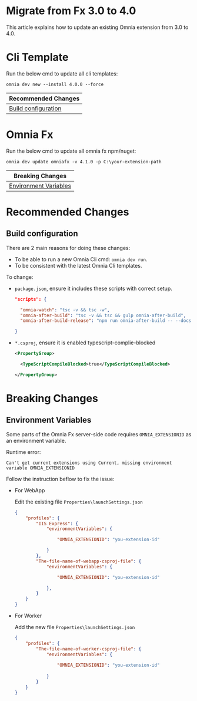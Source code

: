 # Migrate from Fx 3.0 to 4.0

This article explains how to update an existing Omnia extension from 3.0 to 4.0.

# Cli Template

Run the below cmd to update all cli templates:

```
omnia dev new --install 4.0.0 --force
```

| Recommended Changes |
| --- |
| [Build configuration](#build-configuration)|

# Omnia Fx 

Run the below cmd to update all omnia fx npm/nuget:

```
omnia dev update omniafx -v 4.1.0 -p C:\your-extension-path
```

| Breaking Changes |
| --- |
| [Environment Variables](#environment-variables)|

# Recommended Changes

## Build configuration

There are 2 main reasons for doing these changes:

- To be able to run a new Omnia Cli cmd: `omnia dev run`.
- To be consistent with the latest Omnia Cli templates.

To change:

- `package.json`, ensure it includes these scripts with correct setup.
  
  ```json
  "scripts": {

    "omnia-watch": "tsc -v && tsc -w",
    "omnia-after-build": "tsc -v && tsc && gulp omnia-after-build",
	"omnia-after-build-release": "npm run omnia-after-build -- --docs",

  }
  ```

- `*.csproj`, ensure it is enabled typescript-complie-blocked
  
  ```xml
  <PropertyGroup>

    <TypeScriptCompileBlocked>true</TypeScriptCompileBlocked>

  </PropertyGroup>
  ```

# Breaking Changes

## Environment Variables

Some parts of the Omnia Fx server-side code requires `OMNIA_EXTENSIONID` as an environment variable.

Runtime error: 

    Can't get current extensions using Current, missing environment variable OMNIA_EXTENSIONID

Follow the instruction beflow to fix the issue:

-   For WebApp
  
    Edit the existing file `Properties\launchSettings.json`

    ```json
    {
        "profiles": {
            "IIS Express": {
                "environmentVariables": {

                    "OMNIA_EXTENSIONID": "you-extension-id"

                }
            },
            "The-file-name-of-webapp-csproj-file": { 
                "environmentVariables": {

                    "OMNIA_EXTENSIONID": "you-extension-id"

                },
            }
        }
    }
    ```

-   For Worker

    Add the new file `Properties\launchSettings.json`

    ```json
    {
        "profiles": {
            "The-file-name-of-worker-csproj-file": {
                "environmentVariables": {
                
                    "OMNIA_EXTENSIONID": "you-extension-id"
                    
                }
            }
        }
    }
    ```
